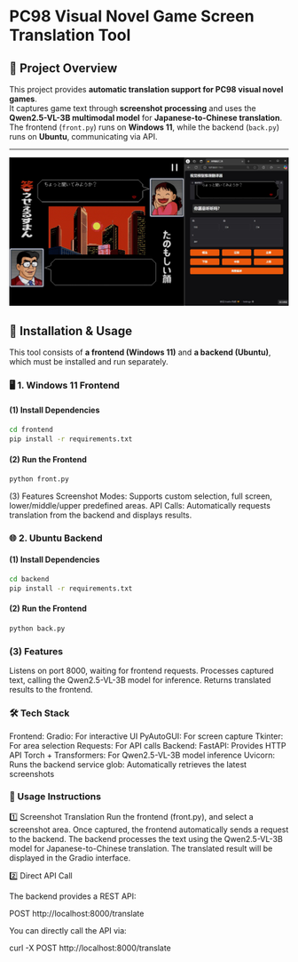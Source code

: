 # PC98 Visual Novel Game Screen Translation Tool

## 📌 Project Overview
This project provides **automatic translation support for PC98 visual novel games**.  
It captures game text through **screenshot processing** and uses the **Qwen2.5-VL-3B multimodal model** for **Japanese-to-Chinese translation**.  
The frontend (`front.py`) runs on **Windows 11**, while the backend (`back.py`) runs on **Ubuntu**, communicating via API.

---

![Screenshot Example](assets/example.jpg)


## 🚀 Installation & Usage
This tool consists of **a frontend (Windows 11)** and **a backend (Ubuntu)**, which must be installed and run separately.

### **🖥️ 1. Windows 11 Frontend**
#### **(1) Install Dependencies**
```sh
cd frontend
pip install -r requirements.txt
```
#### **(2) Run the Frontend**
```sh
python front.py
```
(3) Features
Screenshot Modes: Supports custom selection, full screen, lower/middle/upper predefined areas.
API Calls: Automatically requests translation from the backend and displays results.

### **🌐 2. Ubuntu Backend**
#### **(1) Install Dependencies**
```sh
cd backend
pip install -r requirements.txt
```
#### **(2) Run the Frontend**
```sh
python back.py
```
### **(3) Features**
Listens on port 8000, waiting for frontend requests.
Processes captured text, calling the Qwen2.5-VL-3B model for inference.
Returns translated results to the frontend.

### **🛠️ Tech Stack**
Frontend:
Gradio: For interactive UI
PyAutoGUI: For screen capture
Tkinter: For area selection
Requests: For API calls
Backend:
FastAPI: Provides HTTP API
Torch + Transformers: For Qwen2.5-VL-3B model inference
Uvicorn: Runs the backend service
glob: Automatically retrieves the latest screenshots

### **🎯 Usage Instructions**

1️⃣ Screenshot Translation
Run the frontend (front.py), and select a screenshot area.
Once captured, the frontend automatically sends a request to the backend.
The backend processes the text using the Qwen2.5-VL-3B model for Japanese-to-Chinese translation.
The translated result will be displayed in the Gradio interface.

2️⃣ Direct API Call

The backend provides a REST API:

POST http://localhost:8000/translate

You can directly call the API via:

curl -X POST http://localhost:8000/translate
